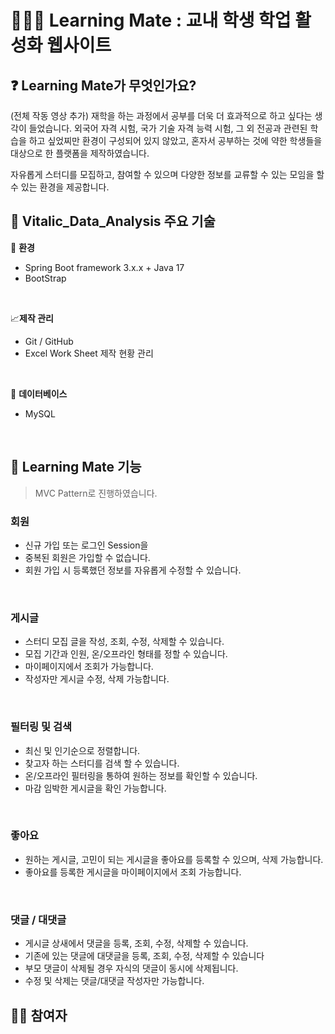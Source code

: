 # 🧑🏼‍🎓 Learning Mate : 교내 학생 학업 활성화 웹사이트

## ❓  Learning Mate가 무엇인가요?
(전체 작동 영상 추가)
 재학을 하는 과정에서 공부를 더욱 더 효과적으로 하고 싶다는 생각이 들었습니다. 
 외국어 자격 시험, 국가 기술 자격 능력 시험, 그 외 전공과 관련된 학습을 하고 싶었찌만 환경이 구성되어 있지 않았고, 
 혼자서 공부하는 것에 약한 학생들을 대상으로 한 플랫폼을 제작하였습니다. <br>

 자유롭게 스터디를 모집하고, 참여할 수 있으며 다양한 정보를 교류할 수 있는 모임을 할 수 있는 환경을 제공합니다.
<br>

##  🌟 Vitalic_Data_Analysis 주요 기술
🔨 **환경**
- Spring Boot framework 3.x.x + Java 17
- BootStrap

<br>

 📈**제작 관리** 
- Git / GitHub
- Excel Work Sheet 제작 현황 관리

<br>

🧺 **데이터베이스**
- MySQL

<br>

##  🌟 Learning Mate 기능
> MVC Pattern로 진행하였습니다.

### 회원
- 신규 가입 또는 로그인 Session을 
- 중복된 회원은 가입할 수 없습니다.
- 회원 가입 시 등록했던 정보를 자유롭게 수정할 수 있습니다.

<br>

### 게시글
- 스터디 모집 글을 작성, 조회, 수정, 삭제할 수 있습니다.
- 모집 기간과 인원, 온/오프라인 형태를 정할 수 있습니다.
- 마이페이지에서 조회가 가능합니다.
- 작성자만 게시글 수정, 삭제 가능합니다.



<br>

### 필터링 및 검색
- 최신 및 인기순으로 정렬합니다.
- 찾고자 하는 스터디를 검색 할 수 있습니다.
- 온/오프라인 필터링을 통하여 원하는 정보를 확인할 수 있습니다.
- 마감 임박한 게시글을 확인 가능합니다.


<br>


### 좋아요
- 원하는 게시글, 고민이 되는 게시글을 좋아요를 등록할 수 있으며, 삭제 가능합니다.
- 좋아요를 등록한 게시글을 마이페이지에서 조회 가능합니다.


<br>


### 댓글 / 대댓글
- 게시글 상새에서 댓글을 등록, 조회, 수정, 삭제할 수 있습니다.
- 기존에 있는 댓글에 대댓글을 등록, 조회, 수정, 삭제할 수 있습니다
- 부모 댓글이 삭제될 경우 자식의 댓글이 동시에 삭제됩니다.
- 수정 및 삭제는 댓글/대댓글 작성자만 가능합니다.

##  🙋‍♀️ 참여자


